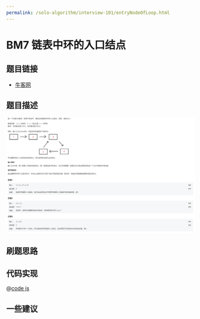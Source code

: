 ```yaml
---
permalink: /solo-algorithm/interview-101/entryNodeOfLoop.html
---
```


# BM7 链表中环的入口结点

## 题目链接

- [牛客网](https://www.nowcoder.com/share/jump/8484115461694593953358)

## 题目描述

![反转链表.png](../images/entryNodeOfLoop.png)

## 刷题思路

## 代码实现

@[code js](@algorithm/interview-101/entryNodeOfLoop.js)

## 一些建议

